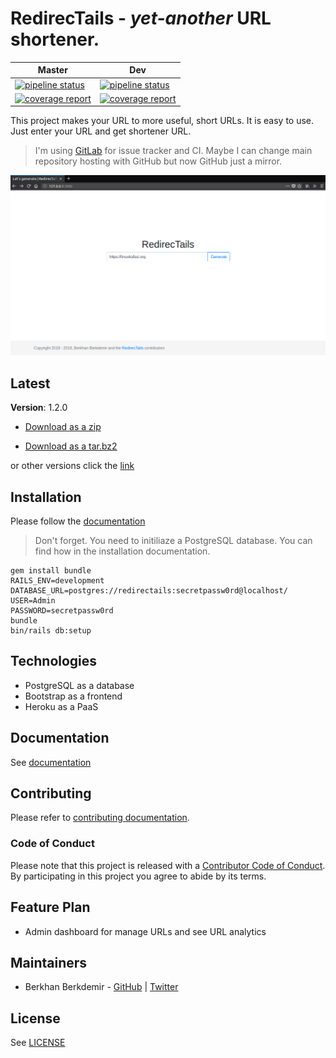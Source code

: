 # RedirecTails - *yet-another* URL shortener.

| Master | Dev |
| ------ | --- |
| [![pipeline status](https://gitlab.com/BerkhanBerkdemir/redirectails/badges/master/pipeline.svg)](https://gitlab.com/BerkhanBerkdemir/redirectails/commits/master) | [![pipeline status](https://gitlab.com/BerkhanBerkdemir/redirectails/badges/dev/pipeline.svg)](https://gitlab.com/BerkhanBerkdemir/redirectails/commits/dev) |
| [![coverage report](https://gitlab.com/BerkhanBerkdemir/redirectails/badges/master/coverage.svg)](https://gitlab.com/BerkhanBerkdemir/redirectails/commits/master) | [![coverage report](https://gitlab.com/BerkhanBerkdemir/redirectails/badges/dev/coverage.svg)](https://gitlab.com/BerkhanBerkdemir/redirectails/commits/dev) |

This project makes your URL to more useful, short URLs. It is easy to use. Just enter your URL and get shortener URL.

> I'm using [GitLab](https://gitlab.com/BerkhanBerkdemir/redirectails) for issue tracker and CI.
> Maybe I can change main repository hosting with GitHub but now GitHub just a mirror.

![](screenshot.png)

## Latest

**Version**: 1.2.0

* [Download as a zip](https://gitlab.com/BerkhanBerkdemir/redirectails/repository/1.2.0/archive.zip)

* [Download as a tar.bz2](https://gitlab.com/BerkhanBerkdemir/redirectails/repository/1.2.0/archive.tar.bz2)

or other versions click the [link](https://gitlab.com/BerkhanBerkdemir/redirectails/tags)

## Installation

Please follow the [documentation](doc/installation.md)

> Don't forget. You need to initiliaze a PostgreSQL database. You can find how in the installation documentation.

```shell
gem install bundle
RAILS_ENV=development
DATABASE_URL=postgres://redirectails:secretpassw0rd@localhost/
USER=Admin
PASSWORD=secretpassw0rd
bundle
bin/rails db:setup
```

## Technologies

* PostgreSQL as a database
* Bootstrap as a frontend
* Heroku as a PaaS

## Documentation

See [documentation](doc/index.md)

## Contributing

Please refer to [contributing documentation](CONTRIBUTING.md).

### Code of Conduct

Please note that this project is released with a [Contributor Code of Conduct](CODE_OF_CONDUCT.md). By participating in this project you agree to abide by its terms.

## Feature Plan

* Admin dashboard for manage URLs and see URL analytics

## Maintainers

* Berkhan Berkdemir - [GitHub](https://github.com/BerkhanBerkdemir) | [Twitter](https://twitter.com/BerkhanBerkdemi)

## License

See [LICENSE](LICENSE)
